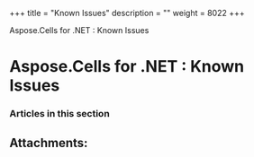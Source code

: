 +++
title = "Known Issues" 
description = "" 
weight = 8022 
+++

Aspose.Cells for .NET : Known Issues  

# Aspose.Cells for .NET : Known Issues


### Articles in this section

           

## Attachments:



